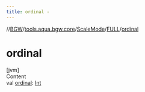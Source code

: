```yaml
---
title: ordinal -
---
```

//[BGW](../../../../index.md)/[tools.aqua.bgw.core](../../index.md)/[ScaleMode](../index.md)/[FULL](index.md)/[ordinal](ordinal.md)



# ordinal  
[jvm]  
Content  
val [ordinal](ordinal.md): [Int](https://kotlinlang.org/api/latest/jvm/stdlib/kotlin/-int/index.html)  




